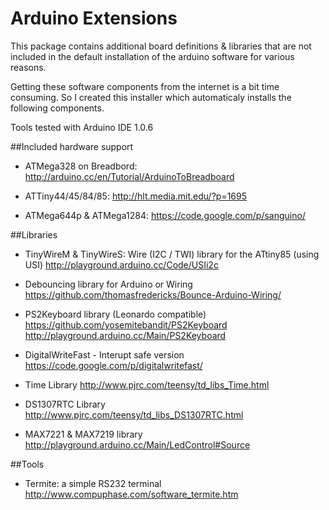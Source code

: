 # Arduino Extensions

This package contains additional board definitions & libraries that are not
included in the default installation of the arduino software for various reasons.

Getting these software components from the internet is a bit time consuming.
So I created this installer which automaticaly installs the following components.

Tools tested with Arduino IDE 1.0.6

##Included hardware support

* ATMega328 on Breadbord:
	http://arduino.cc/en/Tutorial/ArduinoToBreadboard
 
* ATTiny44/45/84/85:
	http://hlt.media.mit.edu/?p=1695
 
* ATMega644p & ATMega1284:
	https://code.google.com/p/sanguino/

##Libraries

* TinyWireM & TinyWireS: Wire (I2C / TWI) library for the ATtiny85 (using USI)
	http://playground.arduino.cc/Code/USIi2c

* Debouncing library for Arduino or Wiring
	https://github.com/thomasfredericks/Bounce-Arduino-Wiring/

* PS2Keyboard library (Leonardo compatible)
	https://github.com/yosemitebandit/PS2Keyboard
	http://playground.arduino.cc/Main/PS2Keyboard

* DigitalWriteFast - Interupt safe version
	https://code.google.com/p/digitalwritefast/

* Time Library
	http://www.pjrc.com/teensy/td_libs_Time.html

* DS1307RTC Library
	http://www.pjrc.com/teensy/td_libs_DS1307RTC.html

* MAX7221 & MAX7219 library
	http://playground.arduino.cc/Main/LedControl#Source

##Tools
* Termite: a simple RS232 terminal
	http://www.compuphase.com/software_termite.htm